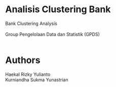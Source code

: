 # Analisis Clustering Bank
Bank Clustering Analysis
<br />
<br />
Group Pengelolaan Data dan Statistik (GPDS)
<br />
<br />
# Authors
Haekal Rizky Yulianto  
Kurniandha Sukma Yunastrian
